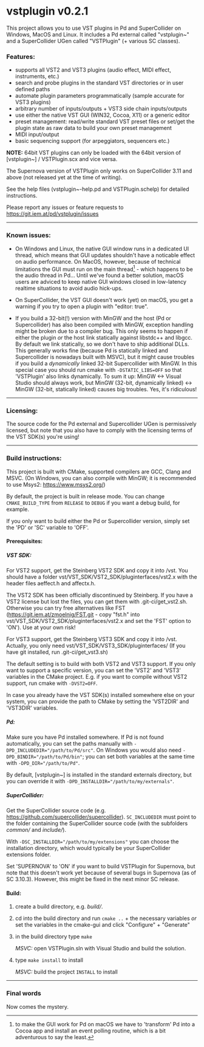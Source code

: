 vstplugin v0.2.1
================

This project allows you to use VST plugins in Pd and SuperCollider on Windows, MacOS and Linux.
It includes a Pd external called "vstplugin~" and a SuperCollider UGen called "VSTPlugin" (+ various SC classes).

### Features:

* supports all VST2 and VST3 plugins (audio effect, MIDI effect, instruments, etc.)
* search and probe plugins in the standard VST directories or in user defined paths
* automate plugin parameters programmatically (sample accurate for VST3 plugins)
* arbitrary number of inputs/outputs + VST3 side chain inputs/outputs
* use either the native VST GUI (WIN32, Cocoa, X11) or a generic editor
* preset management: read/write standard VST preset files or
  set/get the plugin state as raw data to build your own preset management
* MIDI input/output
* basic sequencing support (for arpeggiators, sequencers etc.)


**NOTE:** 64bit VST plugins can only be loaded with the 64bit version of [vstplugin~] / VSTPlugin.scx and vice versa.

The Supernova version of VSTPlugin only works on SuperCollider 3.11 and above (not released yet at the time of writing).

See the help files (vstplugin~-help.pd and VSTPlugin.schelp) for detailed instructions.

Please report any issues or feature requests to https://git.iem.at/pd/vstplugin/issues

---

### Known issues:

* On Windows and Linux, the native GUI window runs in a dedicated UI thread, which means
that GUI updates shouldn't have a noticable effect on audio performance.
On MacOS, however, because of technical limitations the GUI must run on
the main thread[^1] - which happens to be the audio thread in Pd...
Until we've found a better solution, macOS users are adviced to keep native GUI
windows closed in low-latency realtime situations to avoid audio hick-ups.

* On SuperCollider, the VST GUI doesn't work (yet) on macOS, you get a warning if you try
to open a plugin with "editor: true".

* If you build a 32-bit(!) version with MinGW and the host (Pd or Supercollider) has also been compiled with MinGW, exception handling might be broken due to a compiler bug.
This only seems to happen if either the plugin *or* the host link statically against libstdc++ and libgcc. By default we link statically, so we don't have to ship
additional DLLs. This generally works fine (because Pd is statically linked and Supercollider is nowadays built with MSVC), but it might cause troubles if you build a *dynamically* linked 32-bit Supercollider with MinGW.
In this special case you should run cmake with `-DSTATIC_LIBS=OFF` so that 'VSTPlugin' also links dynamically.
To sum it up: MinGW <-> Visual Studio should always work, but MinGW (32-bit, dynamically linked) <-> MinGW (32-bit, statically linked) causes big troubles. Yes, it's ridiculous!

[^1]: to make the GUI work for Pd on macOS we have to 'transform' Pd into a Cocoa app
and install an event polling routine, which is a bit adventurous to say the least.

---

### Licensing:

The source code for the Pd external and Supercollider UGen is permissively licensed, but note that you also have to comply with the licensing terms of the VST SDK(s) you're using!

---

### Build instructions:

This project is built with CMake, supported compilers are GCC, Clang and MSVC.
(On Windows, you can also compile with MinGW; it is recommended to use Msys2: https://www.msys2.org/)

By default, the project is built in release mode. You can change `CMAKE_BUILD_TYPE` from `RELEASE` to `DEBUG` if you want a debug build, for example.

If you only want to build either the Pd or Supercollider version, simply set the 'PD' or 'SC' variable to 'OFF'.

#### Prerequisites:

##### VST SDK:

For VST2 support, get the Steinberg VST2 SDK and copy it into /vst.
You should have a folder vst/VST_SDK/VST2_SDK/pluginterfaces/vst2.x with the header files aeffect.h and affectx.h.

The VST2 SDK has been officially discontinued by Steinberg. If you have a VST2 license but lost the files, you can get them with .git-ci/get_vst2.sh.
Otherwise you can try free alternatives like FST (https://git.iem.at/zmoelnig/FST.git - copy "fst.h" into vst/VST_SDK/VST2_SDK/pluginterfaces/vst2.x and set the 'FST' option to 'ON').
Use at your own risk!

For VST3 support, get the Steinberg VST3 SDK and copy it into /vst.
Actually, you only need vst/VST_SDK/VST3_SDK/pluginterfaces/
(If you have git installed, run .git-ci/get_vst3.sh)

The default setting is to build with both VST2 and VST3 support.
If you only want to support a specific version, you can set the 'VST2' and 'VST3' variables in the CMake project.
E.g. if  you want to compile without VST2 support, run cmake with `-DVST2=OFF`.

In case you already have the VST SDK(s) installed somewhere else on your system,
you can provide the path to CMake by setting the 'VST2DIR' and 'VST3DIR' variables.

##### Pd:

Make sure you have Pd installed somewhere. If Pd is not found automatically, you can set the paths manually with `-DPD_INCLUDEDIR="/path/to/Pd/src"`.
On Windows you would also need `-DPD_BINDIR="/path/to/Pd/bin"`; you can set both variables at the same time with `-DPD_DIR="/path/to/Pd"`.

By default, [vstplugin~] is installed in the standard externals directory, but you can override it with `-DPD_INSTALLDIR="/path/to/my/externals"`.

##### SuperCollider:

Get the SuperCollider source code (e.g. https://github.com/supercollider/supercollider).
`SC_INCLUDEDIR` must point to the folder containing the SuperCollider source code (with the subfolders *common/* and *include/*).

With `-DSC_INSTALLDIR="/path/to/my/extensions"` you can choose the installation directory, which would typically be your SuperCollider extensions folder.
	
Set 'SUPERNOVA' to 'ON' if you want to build VSTPlugin for Supernova, but note that this doesn't work yet because of several bugs in Supernova (as of SC 3.10.3).
However, this might be fixed in the next minor SC release.

#### Build:

1)	create a build directory, e.g. *build/*.
2)	cd into the build directory and run `cmake ..` + the necessary variables
	*or* set the variables in the cmake-gui and click "Configure" + "Generate"
3)	in the build directory type `make`

	*MSVC:* open VSTPlugin.sln with Visual Studio and build the solution.

4)	type `make install` to install

	*MSVC:* build the project `INSTALL` to install

---

### Final words

Now comes the mystery.
